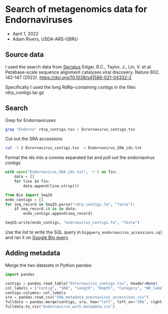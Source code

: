 # Search of metagenomics data for Endornaviruses
 * April 1, 2022
 * Adam Rivers, USDA-ARS-GBRU

## Source data

I used the search data from [Serratus](https://serratus.io/) Edgar, R.C., Taylor, J., Lin, V. et al. Petabase-scale sequence alignment catalyses viral discovery. Nature 602, 142–147 (2022). https://doi.org/10.1038/s41586-021-04332-2

Specifically I used the long RdRp-containing contigs in the files rdrp_contigs.tar.gz

## Search

Grep for Endornaviruses

```bash
grep "Endorna" rdrp_contigs.tsv > Enrornavirus_contigs.tsv
```

Cut out the SRA accessions

```bash
cut -f 2 Enrornavirus_contigs.tsv  > Endornavirus_SRA_ids.txt
```

Format the ids into a comma separated list and pull out the endornavirus contigs

```python
with open("Endornavirus_SRA_ids.txt", 'r') as fin:
    data = []
    for line in fin:
        data.append(line.strip())

from Bio import SeqIO
endo_contigs = []
for seq_record in SeqIO.parse("rdrp_contigs.fa", "fasta"):
    if seq_record.id is in data:
        endo_contigs.append(seq_record)

SeqIO.write(endo_contigs, "endrnavirus_contigs.fa", "fasta")

```

Use the list to write the SQL query in `bigquery_endornavirus_accessions.sql`
and ran it on [Google Big query](https://console.cloud.google.com/bigquery?project=ars-scinet-vsv-salmonella&d=sra&p=nih-sra-datastore&t=metadata&page=table&ws=!1m10!1m4!4m3!1snih-sra-datastore!2ssra!3smetadata!1m4!1m3!1sars-scinet-vsv-salmonella!2sbquxjob_4a4f1901_17fe65377cf!3sUS)

## Adding metadata

Merge the two datasets in Python pandas:

```python
import pandas

contigs = pandas.read_table("Enrornavirus_contigs.tsv", header=None)
col_labels = ["Contig", "SRA", "Length", "Depth", "Category", "NR_label", "NR_pctid", "NR_evalue", "NV_label", "NV_pctid","NV_evalue", "PalmDB_label", "PalmDB_pctid", "phylum", "class", "order", "family", "genus", "species"]
contigs.columns= col_labels
sra = pandas.read_csv("SRA_metadata_enornavirus_accessions.csv")
fulldata = pandas.merge(contigs, sra, how="left", left_on="SRA", right_on="acc")
fulldata.to_csv("Endornavirus_with_metadata.csv")


```
